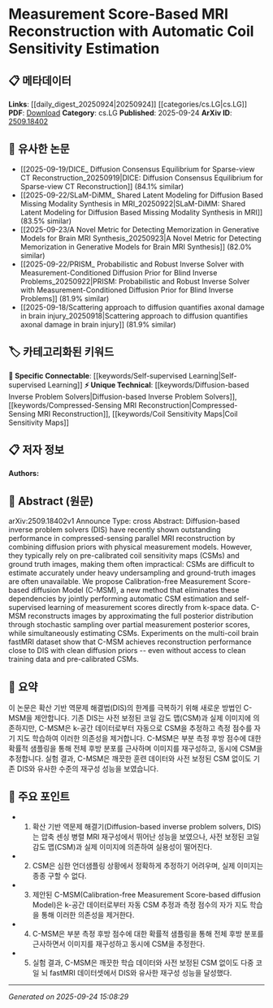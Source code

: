 <!-- KEYWORD_LINKING_METADATA:
{
  "processed_timestamp": "2025-09-24T15:08:29.439304",
  "vocabulary_version": "1.0",
  "selected_keywords": [
    "Self-supervised Learning",
    "Diffusion-based Inverse Problem Solvers",
    "Compressed-Sensing MRI Reconstruction",
    "Coil Sensitivity Maps"
  ],
  "rejected_keywords": [],
  "similarity_scores": {
    "Self-supervised Learning": 0.8,
    "Diffusion-based Inverse Problem Solvers": 0.7,
    "Compressed-Sensing MRI Reconstruction": 0.75,
    "Coil Sensitivity Maps": 0.72
  },
  "extraction_method": "AI_prompt_based",
  "budget_applied": true,
  "candidates_json": {
    "candidates": [
      {
        "surface": "Self-supervised learning",
        "canonical": "Self-supervised Learning",
        "aliases": [
          "self-supervision"
        ],
        "category": "specific_connectable",
        "rationale": "Links to existing work on self-supervised techniques, connecting to broader machine learning contexts.",
        "novelty_score": 0.45,
        "connectivity_score": 0.85,
        "specificity_score": 0.7,
        "link_intent_score": 0.8
      },
      {
        "surface": "Diffusion-based inverse problem solvers",
        "canonical": "Diffusion-based Inverse Problem Solvers",
        "aliases": [
          "DIS"
        ],
        "category": "unique_technical",
        "rationale": "Represents a specialized approach in MRI reconstruction, offering unique insights into diffusion models.",
        "novelty_score": 0.75,
        "connectivity_score": 0.6,
        "specificity_score": 0.85,
        "link_intent_score": 0.7
      },
      {
        "surface": "Compressed-sensing parallel MRI reconstruction",
        "canonical": "Compressed-Sensing MRI Reconstruction",
        "aliases": [
          "CS-MRI"
        ],
        "category": "unique_technical",
        "rationale": "A specific application of compressed sensing in MRI, relevant for connecting to medical imaging research.",
        "novelty_score": 0.7,
        "connectivity_score": 0.65,
        "specificity_score": 0.8,
        "link_intent_score": 0.75
      },
      {
        "surface": "Coil sensitivity maps",
        "canonical": "Coil Sensitivity Maps",
        "aliases": [
          "CSMs"
        ],
        "category": "unique_technical",
        "rationale": "Essential for understanding the technical challenges in MRI, linking to hardware-specific studies.",
        "novelty_score": 0.68,
        "connectivity_score": 0.7,
        "specificity_score": 0.78,
        "link_intent_score": 0.72
      }
    ],
    "ban_list_suggestions": [
      "method",
      "experiment",
      "performance"
    ]
  },
  "decisions": [
    {
      "candidate_surface": "Self-supervised learning",
      "resolved_canonical": "Self-supervised Learning",
      "decision": "linked",
      "scores": {
        "novelty": 0.45,
        "connectivity": 0.85,
        "specificity": 0.7,
        "link_intent": 0.8
      }
    },
    {
      "candidate_surface": "Diffusion-based inverse problem solvers",
      "resolved_canonical": "Diffusion-based Inverse Problem Solvers",
      "decision": "linked",
      "scores": {
        "novelty": 0.75,
        "connectivity": 0.6,
        "specificity": 0.85,
        "link_intent": 0.7
      }
    },
    {
      "candidate_surface": "Compressed-sensing parallel MRI reconstruction",
      "resolved_canonical": "Compressed-Sensing MRI Reconstruction",
      "decision": "linked",
      "scores": {
        "novelty": 0.7,
        "connectivity": 0.65,
        "specificity": 0.8,
        "link_intent": 0.75
      }
    },
    {
      "candidate_surface": "Coil sensitivity maps",
      "resolved_canonical": "Coil Sensitivity Maps",
      "decision": "linked",
      "scores": {
        "novelty": 0.68,
        "connectivity": 0.7,
        "specificity": 0.78,
        "link_intent": 0.72
      }
    }
  ]
}
-->

# Measurement Score-Based MRI Reconstruction with Automatic Coil Sensitivity Estimation

## 📋 메타데이터

**Links**: [[daily_digest_20250924|20250924]] [[categories/cs.LG|cs.LG]]
**PDF**: [Download](https://arxiv.org/pdf/2509.18402.pdf)
**Category**: cs.LG
**Published**: 2025-09-24
**ArXiv ID**: [2509.18402](https://arxiv.org/abs/2509.18402)

## 🔗 유사한 논문
- [[2025-09-19/DICE_ Diffusion Consensus Equilibrium for Sparse-view CT Reconstruction_20250919|DICE: Diffusion Consensus Equilibrium for Sparse-view CT Reconstruction]] (84.1% similar)
- [[2025-09-22/SLaM-DiMM_ Shared Latent Modeling for Diffusion Based Missing Modality Synthesis in MRI_20250922|SLaM-DiMM: Shared Latent Modeling for Diffusion Based Missing Modality Synthesis in MRI]] (83.5% similar)
- [[2025-09-23/A Novel Metric for Detecting Memorization in Generative Models for Brain MRI Synthesis_20250923|A Novel Metric for Detecting Memorization in Generative Models for Brain MRI Synthesis]] (82.0% similar)
- [[2025-09-22/PRISM_ Probabilistic and Robust Inverse Solver with Measurement-Conditioned Diffusion Prior for Blind Inverse Problems_20250922|PRISM: Probabilistic and Robust Inverse Solver with Measurement-Conditioned Diffusion Prior for Blind Inverse Problems]] (81.9% similar)
- [[2025-09-18/Scattering approach to diffusion quantifies axonal damage in brain injury_20250918|Scattering approach to diffusion quantifies axonal damage in brain injury]] (81.9% similar)

## 🏷️ 카테고리화된 키워드
**🔗 Specific Connectable**: [[keywords/Self-supervised Learning|Self-supervised Learning]]
**⚡ Unique Technical**: [[keywords/Diffusion-based Inverse Problem Solvers|Diffusion-based Inverse Problem Solvers]], [[keywords/Compressed-Sensing MRI Reconstruction|Compressed-Sensing MRI Reconstruction]], [[keywords/Coil Sensitivity Maps|Coil Sensitivity Maps]]

## 📋 저자 정보

**Authors:** 

## 📄 Abstract (원문)

arXiv:2509.18402v1 Announce Type: cross 
Abstract: Diffusion-based inverse problem solvers (DIS) have recently shown outstanding performance in compressed-sensing parallel MRI reconstruction by combining diffusion priors with physical measurement models. However, they typically rely on pre-calibrated coil sensitivity maps (CSMs) and ground truth images, making them often impractical: CSMs are difficult to estimate accurately under heavy undersampling and ground-truth images are often unavailable. We propose Calibration-free Measurement Score-based diffusion Model (C-MSM), a new method that eliminates these dependencies by jointly performing automatic CSM estimation and self-supervised learning of measurement scores directly from k-space data. C-MSM reconstructs images by approximating the full posterior distribution through stochastic sampling over partial measurement posterior scores, while simultaneously estimating CSMs. Experiments on the multi-coil brain fastMRI dataset show that C-MSM achieves reconstruction performance close to DIS with clean diffusion priors -- even without access to clean training data and pre-calibrated CSMs.

## 📝 요약

이 논문은 확산 기반 역문제 해결법(DIS)의 한계를 극복하기 위해 새로운 방법인 C-MSM을 제안합니다. 기존 DIS는 사전 보정된 코일 감도 맵(CSM)과 실제 이미지에 의존하지만, C-MSM은 k-공간 데이터로부터 자동으로 CSM을 추정하고 측정 점수를 자기 지도 학습하여 이러한 의존성을 제거합니다. C-MSM은 부분 측정 후방 점수에 대한 확률적 샘플링을 통해 전체 후방 분포를 근사하며 이미지를 재구성하고, 동시에 CSM을 추정합니다. 실험 결과, C-MSM은 깨끗한 훈련 데이터와 사전 보정된 CSM 없이도 기존 DIS와 유사한 수준의 재구성 성능을 보였습니다.

## 🎯 주요 포인트

- 1. 확산 기반 역문제 해결기(Diffusion-based inverse problem solvers, DIS)는 압축 센싱 병렬 MRI 재구성에서 뛰어난 성능을 보였으나, 사전 보정된 코일 감도 맵(CSM)과 실제 이미지에 의존하여 실용성이 떨어진다.
- 2. CSM은 심한 언더샘플링 상황에서 정확하게 추정하기 어려우며, 실제 이미지는 종종 구할 수 없다.
- 3. 제안된 C-MSM(Calibration-free Measurement Score-based diffusion Model)은 k-공간 데이터로부터 자동 CSM 추정과 측정 점수의 자가 지도 학습을 통해 이러한 의존성을 제거한다.
- 4. C-MSM은 부분 측정 후방 점수에 대한 확률적 샘플링을 통해 전체 후방 분포를 근사하면서 이미지를 재구성하고 동시에 CSM을 추정한다.
- 5. 실험 결과, C-MSM은 깨끗한 학습 데이터와 사전 보정된 CSM 없이도 다중 코일 뇌 fastMRI 데이터셋에서 DIS와 유사한 재구성 성능을 달성했다.


---

*Generated on 2025-09-24 15:08:29*